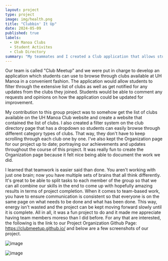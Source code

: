 ```yaml
---
layout: project
type: project
image: img/health.png
title: "Clubbin' It Up"
date: 2024-05-09
published: true
labels:
  - UH Manoa Clubs
  - Student Activites
  - Club Directory
summary: "My teammates and I created a Club application that allows students to browse, join, and get updates for clubs at UH Manoa."
---
```

Our team is called "Club Meetup" and we were put in charge to develop an application which students can use to browse through clubs available at UH Manoa in a convenient fashion. The application would allow students to filter through the extensive list of clubs as well as get notified for any updates from the clubs they joined. Students would be able to comment any requests and opinions on how the application could be updated for improvement.

My contribution to this group project was to somehow get the list of clubs available on the UH Manoa Club website and create a website that contained the list of clubs. I also created a filter system on the club directory page that has a dropdown so students can easily browse through different category types of clubs. That way, they don't have to keep scrolling through each club one by one. I've also kept the Organization page for our project up to date; portraying our achievements and updates throughout the course of this project. It was really fun to create the Organization page because it felt nice being able to document the work we did.

I learned that teamwork is easier said than done. You aren't working with just one brain; now you have multiple sets of brains that all think differently. It's great to be able to split tasks to each member of the group so that we can all combine our skills in the end to come up with hopefully amazing results in terms of project completion. When it comes to team-based work, you have to ensure communication is consistent so that everyone is on the same page on what needs to be done and what has been done. This way, energy isn't wasted and the project can be kept moving forward slowly until it is complete. All in all, it was a fun project to do and it made me appreciate having team members moreso than I did before. For any that are interested, the following is the link to our Project Organization Github Page:
https://clubmeetup.github.io/ and below are a few screenshots of our project.

![image](https://github.com/kendrick-g/kendrick-g.github.io/assets/156295982/ac6930a9-3ef4-4437-80b8-22a3d085365c)

![image](https://github.com/kendrick-g/kendrick-g.github.io/assets/156295982/b1408c6c-3d29-4fdb-a80c-0bbffa83a870)
